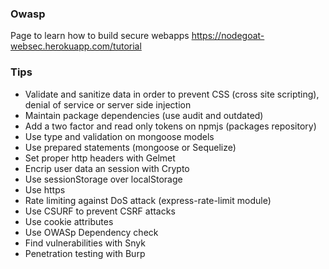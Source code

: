### Owasp

Page to learn how to build secure webapps https://nodegoat-websec.herokuapp.com/tutorial

### Tips

- Validate and sanitize data in order to prevent CSS (cross site scripting), denial of service or server side injection
- Maintain package dependencies (use audit and outdated)
- Add a two factor and read only tokens on npmjs (packages repository)
- Use type and validation on mongoose models
- Use prepared statements (mongoose or Sequelize)
- Set proper http headers with Gelmet
- Encrip user data an session with Crypto
- Use sessionStorage over localStorage
- Use https
- Rate limiting against DoS attack (express-rate-limit module)
- Use CSURF to prevent CSRF attacks
- Use cookie attributes
- Use OWASp Dependency check
- Find vulnerabilities with Snyk
- Penetration testing with Burp
